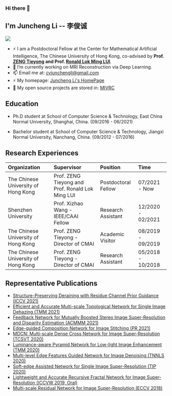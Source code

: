 ### Hi there 👋

<!--
**CV-JunchengLi/CV-JunchengLi** is a ✨ _special_ ✨ repository because its `README.md` (this file) appears on your GitHub profile.

Here are some ideas to get you started:

- 🔭 I’m currently working on ...
- 🌱 I’m currently learning ...
- 👯 I’m looking to collaborate on ...
- 🤔 I’m looking for help with ...
- 💬 Ask me about ...
- 📫 How to reach me: ...
- 😄 Pronouns: ...
- ⚡ Fun fact: ...
-->

## I'm Juncheng Li -- 李俊诚

[![](https://img.shields.io/badge/Research-GoogleScholar-888888)](https://scholar.google.com.hk/citations?user=a5jkbmkAAAAJ&hl=zh-CN)

- ⚡  I am a Postdoctoral Fellow at the Center for Mathematical Artificial Intelligence, The Chinese University of Hong Kong, co-advised by **Prof. [ZENG Tieyong](https://scholar.google.com.hk/citations?user=2yyTgRwAAAAJ&hl=zh-CN) and Prof. [Ronald Lok Ming LUI](http://lokminglui.com/)**.
- 🔭  I’m currently working on MRI Reconstruction via Deep Learning.
- 📫  Email me at: cvjunchengli@gmail.com
- ⚡  My homepage: [Juncheng Li's HomePage](https://junchenglee.com)
- 🤔  My open source projects are stored in: [MIVRC](https://github.com/MIVRC)

## Education

- Ph.D student at School of Computer Science & Technology, East China Normal University, Shanghai, China. (09/2016 - 06/2021)

- Bachelor student at School of Computer Science & Technology, Jiangxi Normal University, Nanchang, China. (09/2012 - 07/2016) 


## Research Experiences

| Organization                        | Supervisor                      | Position           | Time              |
| :---------------------------------- | :-----------------------------------  | :----------------  | :-----------------|
| The Chinese University of Hong Kong | Prof. ZENG Tieyong and Prof. Ronald Lok Ming LUI | Postdoctoral Fellow | 07/2021 - Now     |
| Shenzhen University | Prof. Xizhao Wang  - IEEE/CAAI Fellow | Research Assistant | 12/2020 - 02/2021 |
| The Chinese University of Hong Kong | Prof. ZENG Tieyong - Director of CMAI | Academic Visitor | 08/2019 - 09/2019 |
| The Chinese University of Hong Kong | Prof. ZENG Tieyong - Director of CMAI | Research Assistant | 05/2018 - 10/2018 |

## Representative Publications
- [Structure-Preserving Deraining with Residue Channel Prior Guidance (ICCV 2021)](https://junchenglee.com/projects/ICCV2021_SPDNet/)
- [Efficient and Accurate Multi-scale Topological Network for Single Image Dehazing (TMM 2021)](https://ieeexplore.ieee.org/document/9473023)
- [Feedback Network for Mutually Boosted Stereo Image Super-Resolution and Disparity Estimation (ACMMM 2021)](https://junchenglee.com/paper/ACMMM_2021.pdf)
- [Edge-guided Composition Network for Image Stitching (PR 2021)](https://www.sciencedirect.com/science/article/pii/S0031320321002065?casa_token=QGo0Gc87WRQAAAAA:GBbMV2NfqtiBLQ1y2Ah3NRSdtaP5800PedAi5obJL_5y0NMX5hHOYexMzDUVyLh5pXaXSChA7SvXXw)
- [MDCN: Multi-scale Dense Cross Network for Image Super-Resolution (TCSVT 2020)](https://junchenglee.com/projects/TCSVT2020_MDCN/)
- [Luminance-aware Pyramid Network for Low-light Image Enhancement (TMM 2020)](https://junchenglee.com/paper/TMM_2020.pdf)
- [Multi-level Edge Features Guided Network for Image Denoising (TNNLS 2020)](https://junchenglee.com/projects/TNNLS2020_MLEFGN)
- [Soft-edge Assisted Network for Single Image Super-Resolution (TIP 2020)](https://junchenglee.com/projects/TIP2020_SEANET)
- [Lightweight and Accurate Recursive Fractal Network for Image Super-Resolution (ICCVW 2019, Oral)](https://junchenglee.com/projects/ICCVW2019_SRRFN/)
- [Multi-scale Residual Network for Image Super-Resolution (ECCV 2018)](https://junchenglee.com/projects/ECCV2018_MSRN)

